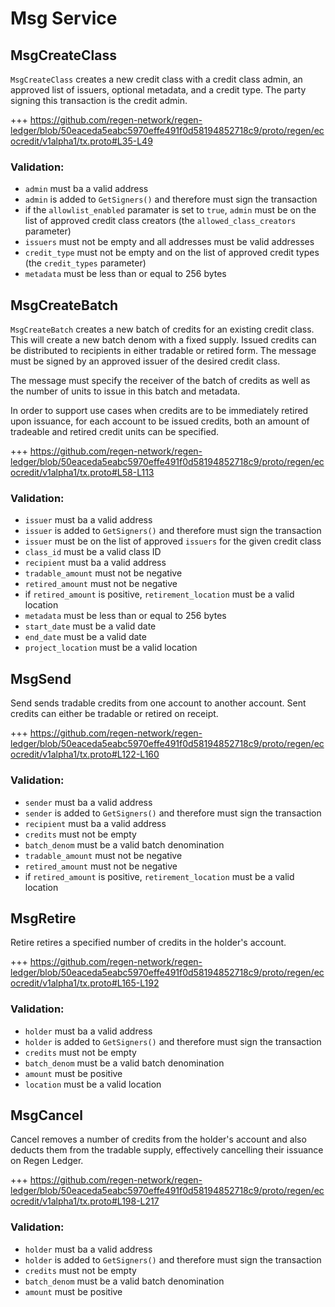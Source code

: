# Msg Service

## MsgCreateClass

`MsgCreateClass` creates a new credit class with a credit class admin, an approved list of issuers, optional metadata, and a credit type. The party signing this transaction is the credit admin. 

+++ https://github.com/regen-network/regen-ledger/blob/50eaceda5eabc5970effe491f0d58194852718c9/proto/regen/ecocredit/v1alpha1/tx.proto#L35-L49

### Validation:

- `admin` must ba a valid address
- `admin` is added to `GetSigners()` and therefore must sign the transaction
- if the `allowlist_enabled` paramater is set to `true`, `admin` must be on the list of approved credit class creators (the `allowed_class_creators` parameter)
- `issuers` must not be empty and all addresses must be valid addresses 
- `credit_type` must not be empty and on the list of approved credit types (the `credit_types` parameter)
- `metadata` must be less than or equal to 256 bytes

## MsgCreateBatch

`MsgCreateBatch` creates a new batch of credits for an existing credit class. This will create a new batch denom with a fixed supply. Issued credits can be distributed to recipients in either tradable or retired form. The message must be signed by an approved issuer of the desired credit class.

The message must specify the receiver of the batch of credits as well as the number of units to issue in this batch and metadata.

In order to support use cases when credits are to be immediately retired upon issuance, for each account to be issued credits, both an amount of tradeable and retired credit units can be specified.

+++ https://github.com/regen-network/regen-ledger/blob/50eaceda5eabc5970effe491f0d58194852718c9/proto/regen/ecocredit/v1alpha1/tx.proto#L58-L113

### Validation:

- `issuer` must ba a valid address
- `issuer` is added to `GetSigners()` and therefore must sign the transaction
- `issuer` must be on the list of approved `issuers` for the given credit class
- `class_id` must be a valid class ID
- `recipient` must ba a valid address
- `tradable_amount` must not be negative
- `retired_amount` must not be negative
- if `retired_amount` is positive, `retirement_location` must be a valid location
- `metadata` must be less than or equal to 256 bytes
- `start_date` must be a valid date
- `end_date` must be a valid date
- `project_location` must be a valid location

## MsgSend

Send sends tradable credits from one account to another account. Sent credits can either be tradable or retired on receipt.

+++ https://github.com/regen-network/regen-ledger/blob/50eaceda5eabc5970effe491f0d58194852718c9/proto/regen/ecocredit/v1alpha1/tx.proto#L122-L160

### Validation:

- `sender` must ba a valid address
- `sender` is added to `GetSigners()` and therefore must sign the transaction
- `recipient` must ba a valid address
- `credits` must not be empty
- `batch_denom` must be a valid batch denomination
- `tradable_amount` must not be negative
- `retired_amount` must not be negative
- if `retired_amount` is positive, `retirement_location` must be a valid location

## MsgRetire

Retire retires a specified number of credits in the holder's account.

+++ https://github.com/regen-network/regen-ledger/blob/50eaceda5eabc5970effe491f0d58194852718c9/proto/regen/ecocredit/v1alpha1/tx.proto#L165-L192

### Validation:

- `holder` must ba a valid address
- `holder` is added to `GetSigners()` and therefore must sign the transaction
- `credits` must not be empty
- `batch_denom` must be a valid batch denomination
- `amount` must be positive
- `location` must be a valid location

## MsgCancel

Cancel removes a number of credits from the holder's account and also deducts them from the tradable supply, effectively cancelling their issuance on Regen Ledger.

+++ https://github.com/regen-network/regen-ledger/blob/50eaceda5eabc5970effe491f0d58194852718c9/proto/regen/ecocredit/v1alpha1/tx.proto#L198-L217

### Validation:

- `holder` must ba a valid address
- `holder` is added to `GetSigners()` and therefore must sign the transaction
- `credits` must not be empty
- `batch_denom` must be a valid batch denomination
- `amount` must be positive
